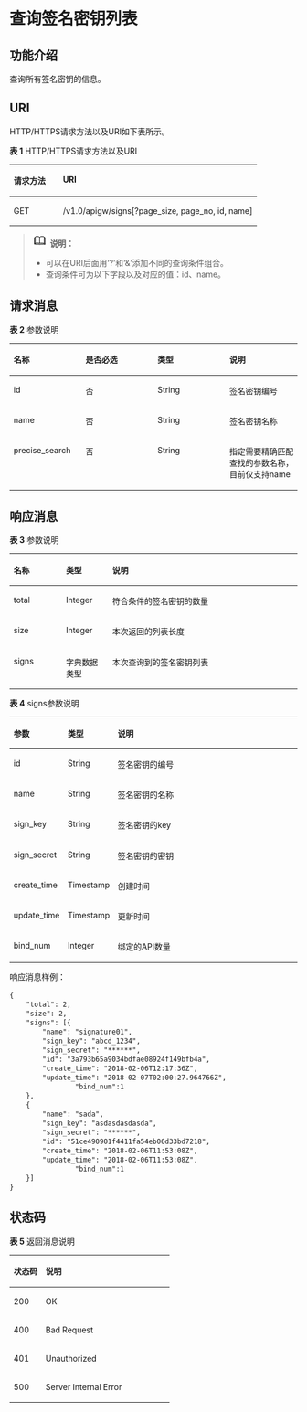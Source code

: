 # 查询签名密钥列表<a name="apig-zh-api-180713138"></a>

## 功能介绍<a name="section59423210"></a>

查询所有签名密钥的信息。

## URI<a name="section65046848"></a>

HTTP/HTTPS请求方法以及URI如下表所示。

**表 1**  HTTP/HTTPS请求方法以及URI

<a name="table25351940"></a>
<table><thead align="left"><tr id="row16714936"><th class="cellrowborder" valign="top" width="20%" id="mcps1.2.3.1.1"><p id="p11732565"><a name="p11732565"></a><a name="p11732565"></a>请求方法</p>
</th>
<th class="cellrowborder" valign="top" width="80%" id="mcps1.2.3.1.2"><p id="p10813690"><a name="p10813690"></a><a name="p10813690"></a>URI</p>
</th>
</tr>
</thead>
<tbody><tr id="row3493712"><td class="cellrowborder" valign="top" width="20%" headers="mcps1.2.3.1.1 "><p id="p14555262"><a name="p14555262"></a><a name="p14555262"></a>GET</p>
</td>
<td class="cellrowborder" valign="top" width="80%" headers="mcps1.2.3.1.2 "><p id="p38125613"><a name="p38125613"></a><a name="p38125613"></a>/v1.0/apigw/signs[?page_size, page_no, id, name]</p>
</td>
</tr>
</tbody>
</table>

>![](public_sys-resources/icon-note.gif) **说明：**   
>-   可以在URI后面用‘?’和‘&’添加不同的查询条件组合。  
>-   查询条件可为以下字段以及对应的值：id、name。  

## 请求消息<a name="section48550723"></a>

**表 2**  参数说明

<a name="table55384250"></a>
<table><thead align="left"><tr id="row4272454"><th class="cellrowborder" valign="top" width="25%" id="mcps1.2.5.1.1"><p id="p10524464"><a name="p10524464"></a><a name="p10524464"></a>名称</p>
</th>
<th class="cellrowborder" valign="top" width="25%" id="mcps1.2.5.1.2"><p id="p47175238"><a name="p47175238"></a><a name="p47175238"></a>是否必选</p>
</th>
<th class="cellrowborder" valign="top" width="25%" id="mcps1.2.5.1.3"><p id="p63097970"><a name="p63097970"></a><a name="p63097970"></a>类型</p>
</th>
<th class="cellrowborder" valign="top" width="25%" id="mcps1.2.5.1.4"><p id="p10661913"><a name="p10661913"></a><a name="p10661913"></a>说明</p>
</th>
</tr>
</thead>
<tbody><tr id="row58308645"><td class="cellrowborder" valign="top" width="25%" headers="mcps1.2.5.1.1 "><p id="p25379838"><a name="p25379838"></a><a name="p25379838"></a>id</p>
</td>
<td class="cellrowborder" valign="top" width="25%" headers="mcps1.2.5.1.2 "><p id="p42501003"><a name="p42501003"></a><a name="p42501003"></a>否</p>
</td>
<td class="cellrowborder" valign="top" width="25%" headers="mcps1.2.5.1.3 "><p id="p20029237"><a name="p20029237"></a><a name="p20029237"></a>String</p>
</td>
<td class="cellrowborder" valign="top" width="25%" headers="mcps1.2.5.1.4 "><p id="p11755491"><a name="p11755491"></a><a name="p11755491"></a>签名密钥编号</p>
</td>
</tr>
<tr id="row38690559"><td class="cellrowborder" valign="top" width="25%" headers="mcps1.2.5.1.1 "><p id="p46927599"><a name="p46927599"></a><a name="p46927599"></a>name</p>
</td>
<td class="cellrowborder" valign="top" width="25%" headers="mcps1.2.5.1.2 "><p id="p43039192"><a name="p43039192"></a><a name="p43039192"></a>否</p>
</td>
<td class="cellrowborder" valign="top" width="25%" headers="mcps1.2.5.1.3 "><p id="p63622497"><a name="p63622497"></a><a name="p63622497"></a>String</p>
</td>
<td class="cellrowborder" valign="top" width="25%" headers="mcps1.2.5.1.4 "><p id="p53148594"><a name="p53148594"></a><a name="p53148594"></a>签名密钥名称</p>
</td>
</tr>
<tr id="row458525365119"><td class="cellrowborder" valign="top" width="25%" headers="mcps1.2.5.1.1 "><p id="p8585195325117"><a name="p8585195325117"></a><a name="p8585195325117"></a>precise_search</p>
</td>
<td class="cellrowborder" valign="top" width="25%" headers="mcps1.2.5.1.2 "><p id="p95851539513"><a name="p95851539513"></a><a name="p95851539513"></a>否</p>
</td>
<td class="cellrowborder" valign="top" width="25%" headers="mcps1.2.5.1.3 "><p id="p358519531511"><a name="p358519531511"></a><a name="p358519531511"></a>String</p>
</td>
<td class="cellrowborder" valign="top" width="25%" headers="mcps1.2.5.1.4 "><p id="p135851153155112"><a name="p135851153155112"></a><a name="p135851153155112"></a>指定需要精确匹配查找的参数名称，目前仅支持name</p>
</td>
</tr>
</tbody>
</table>

## 响应消息<a name="section40294460"></a>

**表 3**  参数说明

<a name="table15236082"></a>
<table><thead align="left"><tr id="row62596037"><th class="cellrowborder" valign="top" width="18.18%" id="mcps1.2.4.1.1"><p id="p37114228"><a name="p37114228"></a><a name="p37114228"></a>名称</p>
</th>
<th class="cellrowborder" valign="top" width="16.16%" id="mcps1.2.4.1.2"><p id="p53462516"><a name="p53462516"></a><a name="p53462516"></a>类型</p>
</th>
<th class="cellrowborder" valign="top" width="65.66%" id="mcps1.2.4.1.3"><p id="p35496557"><a name="p35496557"></a><a name="p35496557"></a>说明</p>
</th>
</tr>
</thead>
<tbody><tr id="row56648838"><td class="cellrowborder" valign="top" width="18.18%" headers="mcps1.2.4.1.1 "><p id="p25153127"><a name="p25153127"></a><a name="p25153127"></a>total</p>
</td>
<td class="cellrowborder" valign="top" width="16.16%" headers="mcps1.2.4.1.2 "><p id="p24137401"><a name="p24137401"></a><a name="p24137401"></a>Integer</p>
</td>
<td class="cellrowborder" valign="top" width="65.66%" headers="mcps1.2.4.1.3 "><p id="p8972451"><a name="p8972451"></a><a name="p8972451"></a>符合条件的签名密钥的数量</p>
</td>
</tr>
<tr id="row13643201"><td class="cellrowborder" valign="top" width="18.18%" headers="mcps1.2.4.1.1 "><p id="p31357507"><a name="p31357507"></a><a name="p31357507"></a>size</p>
</td>
<td class="cellrowborder" valign="top" width="16.16%" headers="mcps1.2.4.1.2 "><p id="p56930162"><a name="p56930162"></a><a name="p56930162"></a>Integer</p>
</td>
<td class="cellrowborder" valign="top" width="65.66%" headers="mcps1.2.4.1.3 "><p id="p47940405"><a name="p47940405"></a><a name="p47940405"></a>本次返回的列表长度</p>
</td>
</tr>
<tr id="row28810466"><td class="cellrowborder" valign="top" width="18.18%" headers="mcps1.2.4.1.1 "><p id="p51946399"><a name="p51946399"></a><a name="p51946399"></a>signs</p>
</td>
<td class="cellrowborder" valign="top" width="16.16%" headers="mcps1.2.4.1.2 "><p id="p46908772"><a name="p46908772"></a><a name="p46908772"></a>字典数据类型</p>
</td>
<td class="cellrowborder" valign="top" width="65.66%" headers="mcps1.2.4.1.3 "><p id="p41514202"><a name="p41514202"></a><a name="p41514202"></a>本次查询到的签名密钥列表</p>
</td>
</tr>
</tbody>
</table>

**表 4**  signs参数说明

<a name="table7207208"></a>
<table><thead align="left"><tr id="row46987248"><th class="cellrowborder" valign="top" width="18.18%" id="mcps1.2.4.1.1"><p id="p47870772"><a name="p47870772"></a><a name="p47870772"></a><strong id="b28183768"><a name="b28183768"></a><a name="b28183768"></a>参数</strong></p>
</th>
<th class="cellrowborder" valign="top" width="16.16%" id="mcps1.2.4.1.2"><p id="p1183873"><a name="p1183873"></a><a name="p1183873"></a><strong id="b10654865"><a name="b10654865"></a><a name="b10654865"></a>类型</strong></p>
</th>
<th class="cellrowborder" valign="top" width="65.66%" id="mcps1.2.4.1.3"><p id="p57737722"><a name="p57737722"></a><a name="p57737722"></a><strong id="b49877454"><a name="b49877454"></a><a name="b49877454"></a>说明</strong></p>
</th>
</tr>
</thead>
<tbody><tr id="row13541953"><td class="cellrowborder" valign="top" width="18.18%" headers="mcps1.2.4.1.1 "><p id="p23156380"><a name="p23156380"></a><a name="p23156380"></a>id</p>
</td>
<td class="cellrowborder" valign="top" width="16.16%" headers="mcps1.2.4.1.2 "><p id="p63727496"><a name="p63727496"></a><a name="p63727496"></a>String</p>
</td>
<td class="cellrowborder" valign="top" width="65.66%" headers="mcps1.2.4.1.3 "><p id="p61653548"><a name="p61653548"></a><a name="p61653548"></a>签名密钥的编号</p>
</td>
</tr>
<tr id="row18011027"><td class="cellrowborder" valign="top" width="18.18%" headers="mcps1.2.4.1.1 "><p id="p49607103"><a name="p49607103"></a><a name="p49607103"></a>name</p>
</td>
<td class="cellrowborder" valign="top" width="16.16%" headers="mcps1.2.4.1.2 "><p id="p58752440"><a name="p58752440"></a><a name="p58752440"></a>String</p>
</td>
<td class="cellrowborder" valign="top" width="65.66%" headers="mcps1.2.4.1.3 "><p id="p61327205"><a name="p61327205"></a><a name="p61327205"></a>签名密钥的名称</p>
</td>
</tr>
<tr id="row15073939"><td class="cellrowborder" valign="top" width="18.18%" headers="mcps1.2.4.1.1 "><p id="p13029546"><a name="p13029546"></a><a name="p13029546"></a>sign_key</p>
</td>
<td class="cellrowborder" valign="top" width="16.16%" headers="mcps1.2.4.1.2 "><p id="p48760297"><a name="p48760297"></a><a name="p48760297"></a>String</p>
</td>
<td class="cellrowborder" valign="top" width="65.66%" headers="mcps1.2.4.1.3 "><p id="p57270009"><a name="p57270009"></a><a name="p57270009"></a>签名密钥的key</p>
</td>
</tr>
<tr id="row45668039"><td class="cellrowborder" valign="top" width="18.18%" headers="mcps1.2.4.1.1 "><p id="p8123667"><a name="p8123667"></a><a name="p8123667"></a>sign_secret</p>
</td>
<td class="cellrowborder" valign="top" width="16.16%" headers="mcps1.2.4.1.2 "><p id="p54037251"><a name="p54037251"></a><a name="p54037251"></a>String</p>
</td>
<td class="cellrowborder" valign="top" width="65.66%" headers="mcps1.2.4.1.3 "><p id="p14941183"><a name="p14941183"></a><a name="p14941183"></a>签名密钥的密钥</p>
</td>
</tr>
<tr id="row252926"><td class="cellrowborder" valign="top" width="18.18%" headers="mcps1.2.4.1.1 "><p id="p20487032"><a name="p20487032"></a><a name="p20487032"></a>create_time</p>
</td>
<td class="cellrowborder" valign="top" width="16.16%" headers="mcps1.2.4.1.2 "><p id="p48836915"><a name="p48836915"></a><a name="p48836915"></a>Timestamp</p>
</td>
<td class="cellrowborder" valign="top" width="65.66%" headers="mcps1.2.4.1.3 "><p id="p63476055"><a name="p63476055"></a><a name="p63476055"></a>创建时间</p>
</td>
</tr>
<tr id="row34413583"><td class="cellrowborder" valign="top" width="18.18%" headers="mcps1.2.4.1.1 "><p id="p36036834"><a name="p36036834"></a><a name="p36036834"></a>update_time</p>
</td>
<td class="cellrowborder" valign="top" width="16.16%" headers="mcps1.2.4.1.2 "><p id="p33302450"><a name="p33302450"></a><a name="p33302450"></a>Timestamp</p>
</td>
<td class="cellrowborder" valign="top" width="65.66%" headers="mcps1.2.4.1.3 "><p id="p13143910"><a name="p13143910"></a><a name="p13143910"></a>更新时间</p>
</td>
</tr>
<tr id="row13274195918612"><td class="cellrowborder" valign="top" width="18.18%" headers="mcps1.2.4.1.1 "><p id="p52361752033"><a name="p52361752033"></a><a name="p52361752033"></a>bind_num</p>
</td>
<td class="cellrowborder" valign="top" width="16.16%" headers="mcps1.2.4.1.2 "><p id="p12236185032"><a name="p12236185032"></a><a name="p12236185032"></a>Integer</p>
</td>
<td class="cellrowborder" valign="top" width="65.66%" headers="mcps1.2.4.1.3 "><p id="p17236557312"><a name="p17236557312"></a><a name="p17236557312"></a>绑定的API数量</p>
</td>
</tr>
</tbody>
</table>

响应消息样例：

```
{
	"total": 2,
	"size": 2,
	"signs": [{
		"name": "signature01",
		"sign_key": "abcd_1234",
		"sign_secret": "******",
		"id": "3a793b65a9034bdfae08924f149bfb4a",
		"create_time": "2018-02-06T12:17:36Z",
		"update_time": "2018-02-07T02:00:27.964766Z",
                "bind_num":1
	},
	{
		"name": "sada",
		"sign_key": "asdasdasdasda",
		"sign_secret": "******",
		"id": "51ce490901f4411fa54eb06d33bd7218",
		"create_time": "2018-02-06T11:53:08Z",
		"update_time": "2018-02-06T11:53:08Z",
                "bind_num":1
	}]
}
```

## 状态码<a name="section34303324"></a>

**表 5**  返回消息说明

<a name="table65819597"></a>
<table><thead align="left"><tr id="row38654893"><th class="cellrowborder" valign="top" width="20%" id="mcps1.2.3.1.1"><p id="p44038594"><a name="p44038594"></a><a name="p44038594"></a>状态码</p>
</th>
<th class="cellrowborder" valign="top" width="80%" id="mcps1.2.3.1.2"><p id="p26098194"><a name="p26098194"></a><a name="p26098194"></a>说明</p>
</th>
</tr>
</thead>
<tbody><tr id="row33775564"><td class="cellrowborder" valign="top" width="20%" headers="mcps1.2.3.1.1 "><p id="p51466179"><a name="p51466179"></a><a name="p51466179"></a>200</p>
</td>
<td class="cellrowborder" valign="top" width="80%" headers="mcps1.2.3.1.2 "><p id="p8010999"><a name="p8010999"></a><a name="p8010999"></a>OK</p>
</td>
</tr>
<tr id="row4990131"><td class="cellrowborder" valign="top" width="20%" headers="mcps1.2.3.1.1 "><p id="p1547468"><a name="p1547468"></a><a name="p1547468"></a>400</p>
</td>
<td class="cellrowborder" valign="top" width="80%" headers="mcps1.2.3.1.2 "><p id="p58236118"><a name="p58236118"></a><a name="p58236118"></a>Bad Request</p>
</td>
</tr>
<tr id="row54363021"><td class="cellrowborder" valign="top" width="20%" headers="mcps1.2.3.1.1 "><p id="p41328579"><a name="p41328579"></a><a name="p41328579"></a>401</p>
</td>
<td class="cellrowborder" valign="top" width="80%" headers="mcps1.2.3.1.2 "><p id="p59280573"><a name="p59280573"></a><a name="p59280573"></a>Unauthorized</p>
</td>
</tr>
<tr id="row63763111"><td class="cellrowborder" valign="top" width="20%" headers="mcps1.2.3.1.1 "><p id="p64538371"><a name="p64538371"></a><a name="p64538371"></a>500</p>
</td>
<td class="cellrowborder" valign="top" width="80%" headers="mcps1.2.3.1.2 "><p id="p60225559"><a name="p60225559"></a><a name="p60225559"></a>Server Internal Error</p>
</td>
</tr>
</tbody>
</table>

